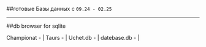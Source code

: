   ##готовые Базы данных с `09.24 - 02.25`
________________________________________________________________________________________________________
##db browser for sqlite

Championat -  | 
Taurs -       |
Uchet.db -    |
datebase.db - |
